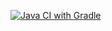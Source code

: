[![Java CI with Gradle](https://github.com/Bobcrosby95/PostmanECHO/actions/workflows/gradle.yml/badge.svg)](https://github.com/Bobcrosby95/PostmanECHO/actions/workflows/gradle.yml)
